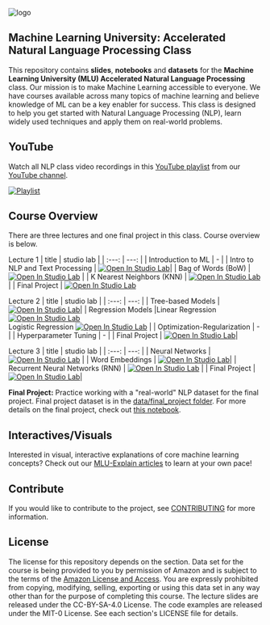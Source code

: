 ![logo](data/MLU_Logo.png)
## Machine Learning University: Accelerated Natural Language Processing Class

This repository contains __slides__, __notebooks__ and __datasets__ for the __Machine Learning University (MLU) Accelerated Natural Language Processing__ class. Our mission is to make Machine Learning accessible to everyone. We have courses available across many topics of machine learning and believe knowledge of ML can be a key enabler for success. This class is designed to help you get started with Natural Language Processing (NLP), learn widely used techniques and apply them on real-world problems.

## YouTube
Watch all NLP class video recordings in this [YouTube playlist](https://www.youtube.com/playlist?list=PL8P_Z6C4GcuWfAq8Pt6PBYlck4OprHXsw) from our [YouTube channel](https://www.youtube.com/channel/UC12LqyqTQYbXatYS9AA7Nuw/playlists).

[![Playlist](https://img.youtube.com/vi/0FXKbEgz-uU/0.jpg)](https://www.youtube.com/playlist?list=PL8P_Z6C4GcuWfAq8Pt6PBYlck4OprHXsw)

## Course Overview
There are three lectures and one final project in this class. Course overview is below.

Lecture 1
| title | studio lab |
| :---: | ---: |
| Introduction to ML | - |
| Intro to NLP and Text Processing | [![Open In Studio Lab](https://studiolab.sagemaker.aws/studiolab.svg)](https://studiolab.sagemaker.aws/import/github/aws-samples/aws-machine-learning-university-accelerated-nlp/blob/master/notebooks/MLA-NLP-Lecture1-Text-Process.ipynb)|
| Bag of Words (BoW) | [![Open In Studio Lab](https://studiolab.sagemaker.aws/studiolab.svg)](https://studiolab.sagemaker.aws/import/github/aws-samples/aws-machine-learning-university-accelerated-nlp/blob/master/notebooks/MLA-NLP-Lecture1-BOW.ipynb) |
| K Nearest Neighbors (KNN) | [![Open In Studio Lab](https://studiolab.sagemaker.aws/studiolab.svg)](https://studiolab.sagemaker.aws/import/github/aws-samples/aws-machine-learning-university-accelerated-nlp/blob/master/notebooks/MLA-NLP-Lecture1-KNN.ipynb) |
| Final Project | [![Open In Studio Lab](https://studiolab.sagemaker.aws/studiolab.svg)](https://studiolab.sagemaker.aws/import/github/aws-samples/aws-machine-learning-university-accelerated-nlp/blob/master/notebooks/MLA-NLP-Lecture1-Final-Project.ipynb)

Lecture 2
| title | studio lab |
| :---: | ---: |
| Tree-based Models | [![Open In Studio Lab](https://studiolab.sagemaker.aws/studiolab.svg)](https://studiolab.sagemaker.aws/import/github//aws-samples/aws-machine-learning-university-accelerated-nlp/blob/master/notebooks/MLA-NLP-Lecture2-Tree-Models.ipynb)|
| Regression Models |Linear Regression [![Open In Studio Lab](https://studiolab.sagemaker.aws/studiolab.svg)](https://studiolab.sagemaker.aws/import/github/aws-samples/aws-machine-learning-university-accelerated-nlp/blob/master/notebooks/MLA-NLP-Lecture2-Linear-Regression.ipynb) <br> Logistic Regression [![Open In Studio Lab](https://studiolab.sagemaker.aws/studiolab.svg)](https://studiolab.sagemaker.aws/import/github/aws-samples/aws-machine-learning-university-accelerated-nlp/blob/master/notebooks/MLA-NLP-Lecture2-Logistic-Regression.ipynb) |
| Optimization-Regularization | - |
| Hyperparameter Tuning | - |
| Final Project | [![Open In Studio Lab](https://studiolab.sagemaker.aws/studiolab.svg)](https://studiolab.sagemaker.aws/import/github/aws-samples/aws-machine-learning-university-accelerated-nlp/blob/master/notebooks/MLA-NLP-Lecture2-Final-Project.ipynb)|

Lecture 3
| title | studio lab |
| :---: | ---: |
| Neural Networks | [![Open In Studio Lab](https://studiolab.sagemaker.aws/studiolab.svg)](https://studiolab.sagemaker.aws/import/github/aws-samples/aws-machine-learning-university-accelerated-nlp/blob/master/notebooks/MLA-NLP-Lecture3-Neural-Networks-PyTorch.ipynb) |
| Word Embeddings | [![Open In Studio Lab](https://studiolab.sagemaker.aws/studiolab.svg)](https://studiolab.sagemaker.aws/import/github/aws-samples/aws-machine-learning-university-accelerated-nlp/blob/master/notebooks/MLA-NLP-Lecture3-Word-Vectors.ipynb)|
| Recurrent Neural Networks (RNN) | [![Open In Studio Lab](https://studiolab.sagemaker.aws/studiolab.svg)](https://studiolab.sagemaker.aws/import/github//aws-samples/aws-machine-learning-university-accelerated-nlp/blob/master/notebooks/MLA-NLP-Lecture3-Recurrent-Neural-Networks-PyTorch.ipynb) |
| Final Project | [![Open In Studio Lab](https://studiolab.sagemaker.aws/studiolab.svg)](https://studiolab.sagemaker.aws/import/github/aws-samples/aws-machine-learning-university-accelerated-nlp/blob/master/notebooks/MLA-NLP-Lecture3-Final-Project.ipynb)|



__Final Project:__ Practice working with a "real-world" NLP dataset for the final project. Final project dataset is in the [data/final_project folder](https://github.com/aws-samples/aws-machine-learning-university-accelerated-nlp/tree/master/data/final_project). For more details on the final project, check out [this notebook](https://github.com/aws-samples/aws-machine-learning-university-accelerated-nlp/blob/master/notebooks/MLA-NLP-Lecture1-Final-Project.ipynb).

## Interactives/Visuals
Interested in visual, interactive explanations of core machine learning concepts? Check out our [MLU-Explain articles](https://mlu-explain.github.io/) to learn at your own pace! 

## Contribute
If you would like to contribute to the project, see [CONTRIBUTING](CONTRIBUTING.md) for more information.

## License
The license for this repository depends on the section.  Data set for the course is being provided to you by permission of Amazon and is subject to the terms of the [Amazon License and Access](https://www.amazon.com/gp/help/customer/display.html?nodeId=201909000). You are expressly prohibited from copying, modifying, selling, exporting or using this data set in any way other than for the purpose of completing this course. The lecture slides are released under the CC-BY-SA-4.0 License.  The code examples are released under the MIT-0 License. See each section's LICENSE file for details.
